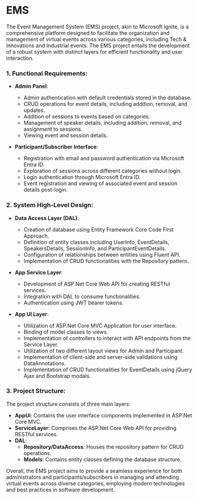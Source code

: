 # EMS
The Event Management System (EMS) project, akin to Microsoft Ignite, is a comprehensive platform designed to facilitate the organization and management of virtual events across various categories, including Tech & Innovations and Industrial events. The EMS project entails the development of a robust system with distinct layers for efficient functionality and user interaction.

### 1. Functional Requirements:
- **Admin Panel**:
  - Admin authentication with default credentials stored in the database.
  - CRUD operations for event details, including addition, removal, and updates.
  - Addition of sessions to events based on categories.
  - Management of speaker details, including addition, removal, and assignment to sessions.
  - Viewing event and session details.

- **Participant/Subscriber Interface**:
  - Registration with email and password authentication via Microsoft Entra ID.
  - Exploration of sessions across different categories without login.
  - Login authentication through Microsoft Entra ID.
  - Event registration and viewing of associated event and session details post-login.

### 2. System High-Level Design:
- **Data Access Layer (DAL)**:
  - Creation of database using Entity Framework Core Code First Approach.
  - Definition of entity classes including UserInfo, EventDetails, SpeakersDetails, SessionInfo, and ParticipantEventDetails.
  - Configuration of relationships between entities using Fluent API.
  - Implementation of CRUD functionalities with the Repository pattern.

- **App Service Layer**:
  - Development of ASP.Net Core Web API for creating RESTful services.
  - Integration with DAL to consume functionalities.
  - Authentication using JWT bearer tokens.

- **App UI Layer**:
  - Utilization of ASP.Net Core MVC Application for user interface.
  - Binding of model classes to views.
  - Implementation of controllers to interact with API endpoints from the Service Layer.
  - Utilization of two different layout views for Admin and Participant.
  - Implementation of client-side and server-side validations using DataAnnotations.
  - Implementation of CRUD functionalities for EventDetails using jQuery Ajax and Bootstrap modals.

### 3. Project Structure:
The project structure consists of three main layers:
- **AppUi**: Contains the user interface components implemented in ASP.Net Core MVC.
- **ServiceLayer**: Comprises the ASP.Net Core Web API for providing RESTful services.
- **DAL**:
  - **Repository/DataAccess**: Houses the repository pattern for CRUD operations.
  - **Models**: Contains entity classes defining the database structure.

Overall, the EMS project aims to provide a seamless experience for both administrators and participants/subscribers in managing and attending virtual events across diverse categories, employing modern technologies and best practices in software development.
